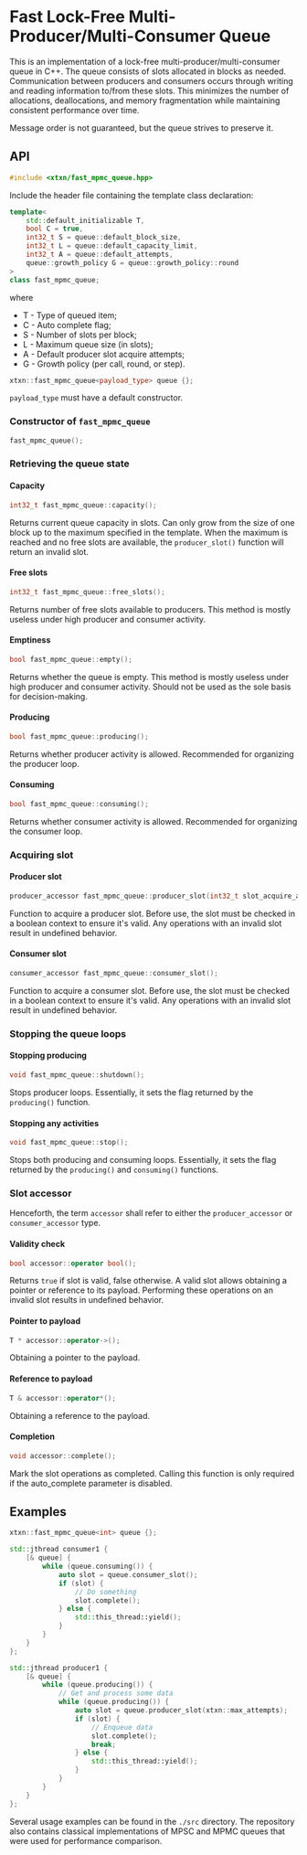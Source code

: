 # Fast Lock-Free Multi-Producer/Multi-Consumer Queue

This is an implementation of a lock-free multi-producer/multi-consumer queue in C++. The queue consists of slots
allocated in blocks as needed. Communication between producers and consumers occurs through writing and reading
information to/from these slots. This minimizes the number of allocations, deallocations, and memory fragmentation
while maintaining consistent performance over time.

Message order is not guaranteed, but the queue strives to preserve it.

## API

```c++
#include <xtxn/fast_mpmc_queue.hpp>
```
Include the header file containing the template class declaration:

```c++
template<
    std::default_initializable T,
    bool C = true,
    int32_t S = queue::default_block_size,
    int32_t L = queue::default_capacity_limit,
    int32_t A = queue::default_attempts,
    queue::growth_policy G = queue::growth_policy::round
>
class fast_mpmc_queue;
```
where
- T - Type of queued item;
- C - Auto complete flag;
- S - Number of slots per block;
- L - Maximum queue size (in slots);
- A - Default producer slot acquire attempts;
- G - Growth policy (per call, round, or step).

```c++
xtxn::fast_mpmc_queue<payload_type> queue {};
```
`payload_type` must have a default constructor.

### Constructor of `fast_mpmc_queue`
```c++
fast_mpmc_queue();
```

### Retrieving the queue state

#### Capacity
```c++
int32_t fast_mpmc_queue::capacity();
```
Returns current queue capacity in slots. Can only grow from the size of one block up to the maximum specified in the
template. When the maximum is reached and no free slots are available, the `producer_slot()` function will return an
invalid slot.

#### Free slots
```c++
int32_t fast_mpmc_queue::free_slots();
```
Returns number of free slots available to producers. This method is mostly useless under high producer and consumer
activity.

#### Emptiness
```c++
bool fast_mpmc_queue::empty();
```
Returns whether the queue is empty. This method is mostly useless under high producer and consumer activity.
Should not be used as the sole basis for decision-making.

#### Producing
```c++
bool fast_mpmc_queue::producing();
```
Returns whether producer activity is allowed. Recommended for organizing the producer loop.

#### Consuming
```c++
bool fast_mpmc_queue::consuming();
```
Returns whether consumer activity is allowed. Recommended for organizing the consumer loop.

### Acquiring slot

#### Producer slot
```c++
producer_accessor fast_mpmc_queue::producer_slot(int32_t slot_acquire_attempts = 0);
```
Function to acquire a producer slot. Before use, the slot must be checked in a boolean context to ensure it's valid.
Any operations with an invalid slot result in undefined behavior.

#### Consumer slot
```c++
consumer_accessor fast_mpmc_queue::consumer_slot();
```
Function to acquire a consumer slot. Before use, the slot must be checked in a boolean context to ensure it's valid.
Any operations with an invalid slot result in undefined behavior.

### Stopping the queue loops

#### Stopping producing
```c++
void fast_mpmc_queue::shutdown();
```
Stops producer loops. Essentially, it sets the flag returned by the `producing()` function.

#### Stopping any activities
```c++
void fast_mpmc_queue::stop();
```
Stops both producing and consuming loops. Essentially, it sets the flag returned by the `producing()`
and `consuming()` functions.

### Slot accessor

Henceforth, the term `accessor` shall refer to either the `producer_accessor` or `consumer_accessor` type.

#### Validity check
```c++
bool accessor::operator bool();
```
Returns `true` if slot is valid, false otherwise. A valid slot allows obtaining a pointer or reference to its payload.
Performing these operations on an invalid slot results in undefined behavior.

#### Pointer to payload
```c++
T * accessor::operator->();
```
Obtaining a pointer to the payload.

#### Reference to payload
```c++
T & accessor::operator*();
```
Obtaining a reference to the payload.

#### Completion
```c++
void accessor::complete();
```
Mark the slot operations as completed. Calling this function is only required if the auto_complete parameter is
disabled.

## Examples

```c++
xtxn::fast_mpmc_queue<int> queue {};

std::jthread consumer1 {
    [& queue] {
        while (queue.consuming()) {
            auto slot = queue.consumer_slot();
            if (slot) {
                // Do something
                slot.complete();
            } else {
                std::this_thread::yield();
            }
        }
    }
};

std::jthread producer1 {
    [& queue] {
        while (queue.producing()) {
            // Get and process some data
            while (queue.producing()) {
                auto slot = queue.producer_slot(xtxn::max_attempts);
                if (slot) {
                    // Enqueue data
                    slot.complete();
                    break;
                } else {
                    std::this_thread::yield();
                }
            }
        }
    }
};
```

Several usage examples can be found in the `./src` directory. The repository also contains classical implementations
of MPSC and MPMC queues that were used for performance comparison.
